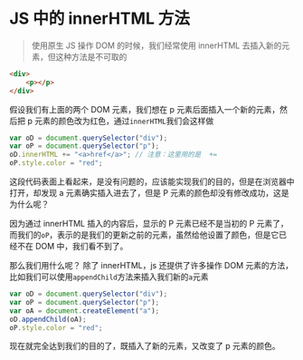 # JS 中的 innerHTML 方法

> 使用原生 JS 操作 DOM 的时候，我们经常使用 innerHTML 去插入新的元素，但这种方法是不可取的

```html
<div>
    <p></p>
</div>
```

假设我们有上面的两个 DOM 元素，我们想在 p 元素后面插入一个新的元素，然后把 p 元素的颜色改为红色，通过`innerHTML`我们会这样做

```js
var oD = document.querySelector("div");
var oP = document.querySelector("p");
oD.innerHTML += "<a>href</a>"; // 注意：这里用的是  +=
oP.style.color = "red";
```

这段代码表面上看起来，是没有问题的，应该能实现我们的目的，但是在浏览器中打开，却发现 a 元素确实插入进去了，但是 P 元素的颜色却没有修改成功，这是为什么呢？

因为通过 innerHTML 插入的内容后，显示的 P 元素已经不是当初的 P 元素了，而我们的`oP`，表示的是我们的更新之前的元素，虽然给他设置了颜色，但是它已经不在 DOM 中，我们看不到了。

那么我们用什么呢？ 除了 innerHTML，js 还提供了许多操作 DOM 元素的方法，比如我们可以使用`appendChild`方法来插入我们新的`a`元素

```js
var oD = document.querySelector("div");
var oP = document.querySelector("p");
var oA = document.createElement("a");
oD.appendChild(oA);
oP.style.color = "red";
```

现在就完全达到我们的目的了，既插入了新的元素，又改变了 p 元素的颜色。
